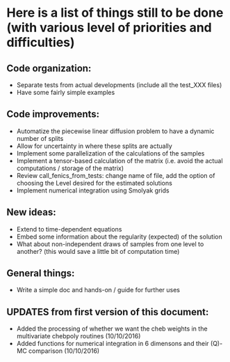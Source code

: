 Here is a list of things still to be done (with various level of priorities and difficulties)
=============================================================================================

Code organization: 
------------------
* Separate tests from actual developments (include all the test_XXX files)
* Have some fairly simple examples

Code improvements:
------------------
* Automatize the piecewise linear diffusion problem to have a dynamic number of splits
* Allow for uncertainty in where these splits are actually
* Implement some parallelization of the calculations of the samples
* Implement a tensor-based calculation of the matrix (i.e. avoid the actual computations / storage of the matrix)
* Review call_fenics_from_tests: change name of file, add the option of choosing the Level desired for the estimated solutions
* Implement numerical integration using Smolyak grids

New ideas: 
----------
* Extend to time-dependent equations
* Embed some information about the regularity (expected) of the solution
* What about non-independent draws of samples from one level to another? (this would save a little bit of computation time)

General things:
---------------
* Write a simple doc and hands-on / guide for further uses


UPDATES from first version of this document:
--------------------------------------------
* Added the processing of whether we want the cheb weights in the multivariate chebpoly routines (10/10/2016)
* Added functions for numerical integration in 6 dimensons and their (Q)-MC comparison (10/10/2016)
